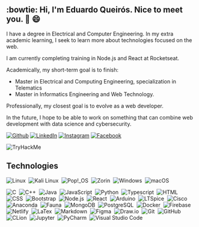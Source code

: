 <!-- About me -->
## :bowtie: Hi, I'm Eduardo Queirós. Nice to meet you. 👋 :smile:

I have a degree in Electrical and Computer Engineering. In my extra academic learning, I seek to learn more about technologies focused on the web.

I am currently completing training in Node.js and React at Rocketseat.

Academically, my short-term goal is to finish:
- Master in Electrical and Computing Engineering, specialization in Telematics
- Master in Informatics Engineering and Web Technology.

Professionally, my closest goal is to evolve as a web developer.

In the future, I hope to be able to work on something that can combine web development with data science and cybersecurity.


<!--
## :books: Learning 

![nodejs](https://img.shields.io/badge/-Node.js-339933?logo=Node.js&logoColor=white&style=for-the-badge)
![react](https://img.shields.io/badge/-React-44dafb?logo=React&logoColor=white&style=for-the-badge)
![reactnative](https://img.shields.io/badge/-React%20Native-44dafb?logo=React&logoColor=white&style=for-the-badge)
--> 

[![Github](https://img.shields.io/badge/-Github-000?logo=Github&logoColor=white)](https://github.com/code36u4r60)
[![LinkedIn](https://img.shields.io/badge/-LinkedIn-blue?logo=Linkedin&logoColor=white)](https://www.linkedin.com/in/eduardoqueiros/)
[![Instagram](https://img.shields.io/badge/-Instagram-C13584?labelColor=C13584&logo=instagram&logoColor=white)](https://www.instagram.com/code36u4r60/)
[![Facebook](https://img.shields.io/badge/-Facebook-blue?logo=Facebook&logoColor=white)](https://www.facebook.com/code36u4r60/)

<div align="left">
<img  src="https://tryhackme-badges.s3.amazonaws.com/code36u4r60.png?1" alt="TryHackMe">
</div>

## Technologies

![Linux](https://img.shields.io/badge/-Linux-05122A?style=for-the-badge&color=282a36&logo=Linux)&nbsp;
![Kali Linux](https://img.shields.io/badge/-Kali%20Linux-05122A?style=for-the-badge&color=282a36&logo=Kalilinux)&nbsp;
![Pop!_OS](https://img.shields.io/badge/-Pop!_OS-05122A?style=for-the-badge&color=282a36&logo=Pop!_OS)&nbsp;
![Zorin](https://img.shields.io/badge/-Zorin-05122A?style=for-the-badge&color=282a36&logo=Zorin)&nbsp;
![Windows](https://img.shields.io/badge/-Windows-05122A?style=for-the-badge&color=282a36&logo=Windows)&nbsp;
![macOS](https://img.shields.io/badge/-mac%20OS-05122A?style=for-the-badge&color=282a36&logo=macOS)&nbsp;

![C](https://img.shields.io/badge/-%20-05122A?style=for-the-badge&color=282a36&logo=C)&nbsp;
![C++](https://img.shields.io/badge/-C++-05122A?style=for-the-badge&color=282a36&logo=Cplusplus)&nbsp;
![Java](https://img.shields.io/badge/-Java-05122A?style=for-the-badge&color=282a36&logo=Java)&nbsp;
![JavaScript](https://img.shields.io/badge/-JavaScript-05122A?style=for-the-badge&color=282a36&logo=javascript)&nbsp;
![Python](https://img.shields.io/badge/-Python-05122A?style=for-the-badge&color=282a36&logo=Python)&nbsp;
![Typescript](https://img.shields.io/badge/-Typescript-05122A?style=for-the-badge&color=282a36&logo=typescript)&nbsp;
![HTML](https://img.shields.io/badge/-HTML-05122A?style=for-the-badge&color=282a36&logo=HTML5)&nbsp;
![CSS](https://img.shields.io/badge/-CSS-05122A?style=for-the-badge&logo=CSS3&color=282a36&logoColor=1572B6)&nbsp;
![Bootstrap](https://img.shields.io/badge/-Bootstrap-05122A?style=for-the-badge&color=282a36&logo=Bootstrap)&nbsp;
![Node.js](https://img.shields.io/badge/-Node.js-05122A?style=for-the-badge&color=282a36&logo=Node.js)&nbsp;
![React](https://img.shields.io/badge/-React-05122A?style=for-the-badge&color=282a36&logo=react)&nbsp;
![Arduino](https://img.shields.io/badge/-Arduino-05122A?style=for-the-badge&color=282a36&logo=Arduino)&nbsp;
![LTSpice](https://img.shields.io/badge/-LTSpice-05122A?style=for-the-badge&color=282a36&logo=LTSpice)&nbsp;
![Cisco](https://img.shields.io/badge/-Cisco-05122A?style=for-the-badge&color=282a36&logo=Cisco)&nbsp;
![Anaconda](https://img.shields.io/badge/-Anaconda-05122A?style=for-the-badge&color=282a36&logo=Anaconda)&nbsp;
![Fauna](https://img.shields.io/badge/-Fauna-05122A?style=for-the-badge&logo=Fauna&color=282a36&logoColor=1572B6)&nbsp;
![MongoDB](https://img.shields.io/badge/-MongoDB-05122A?style=for-the-badge&color=282a36&logo=MongoDB)&nbsp;
![PostgreSQL](https://img.shields.io/badge/-PostgreSQL-05122A?style=for-the-badge&color=282a36&logo=PostgreSQL)&nbsp;
![Docker](https://img.shields.io/badge/-Docker-05122A?style=for-the-badge&logo=Docker&color=282a36&logoColor=1572B6)&nbsp;
![Firebase](https://img.shields.io/badge/-Firebase-05122A?style=for-the-badge&logo=Firebase&color=282a36&logoColor=1572B6)&nbsp;
![Netlify](https://img.shields.io/badge/-Netlify-05122A?style=for-the-badge&color=282a36&logo=Netlify)&nbsp;
![LaTex](https://img.shields.io/badge/-LaTex-05122A?style=for-the-badge&color=282a36&logo=LaTex)&nbsp;
![Markdown](https://img.shields.io/badge/-Markdown-05122A?style=for-the-badge&color=282a36&logo=Markdown)&nbsp;
![Figma](https://img.shields.io/badge/-Figma-05122A?style=for-the-badge&color=282a36&logo=Figma)&nbsp;
![Draw.io](https://img.shields.io/badge/-draw.io-05122A?style=for-the-badge&color=282a36&logo=draw.io)&nbsp;
![Git](https://img.shields.io/badge/-Git-05122A?style=for-the-badge&color=282a36&logo=git)&nbsp;
![GitHub](https://img.shields.io/badge/-GitHub-05122A?style=for-the-badge&color=282a36&logo=github)&nbsp;
![CLion](https://img.shields.io/badge/-CLion-05122A?style=for-the-badge&color=282a36&logo=CLion)&nbsp;
![Jupyter](https://img.shields.io/badge/-Jupyter-05122A?style=for-the-badge&color=282a36&logo=Jupyter)&nbsp;
![PyCharm](https://img.shields.io/badge/-PyCharm-05122A?style=for-the-badge&color=282a36&logo=PyCharm)&nbsp;
![Visual Studio Code](https://img.shields.io/badge/-Visual%20Studio%20Code-05122A?style=for-the-badge&color=282a36&logo=visual-studio-code&logoColor=007ACC)&nbsp;

<!--Create React App-->
<!--C Sharp-->
<!--Chakra UI-->
<!--Chart.js-->
<!--D3.js-->
<!--Flask-->
<!--NestJS-->
<!--Next.js-->
<!--Redis-->
<!--Redux-->

<!--
## GitHub Analytics

<div align="left">
    <img align="center" src="https://github-readme-stats.vercel.app/api?username=code36u4r60&count_private=true&show_icons=true&hide_title=true&theme=calm" height="130px"/>
    <img align="top" src="https://github-readme-stats.vercel.app/api/top-langs/?username=code36u4r60&layout=compact&hide_title=true&theme=calm" height="130px"/>
</div>
-->
